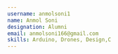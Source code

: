 ```yaml
---
username: anmolsoni1
name: Anmol Soni
designation: Alumni
email: anmolsoni166@gmail.com
skills: Arduino, Drones, Design,C
---
```

